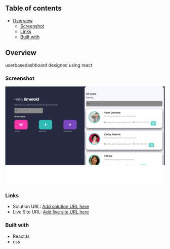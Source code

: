 ## Table of contents

- [Overview](#overview)
  - [Screenshot](#screenshot)
  - [Links](#links)
  - [Built with](#built-with)


## Overview
userbasedashboard designed using react 

### Screenshot

![Screenshot](./src/components/screenshot.png)


### Links

- Solution URL: [Add solution URL here](https://github.com/hebrohim/userBaseDashBoard)
- Live Site URL: [Add live site URL here](https://userbasedashboard.netlify.app/)

### Built with

- ReactJs
- css 



 
